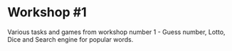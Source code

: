 # Workshop #1

Various tasks and games from workshop number 1 - Guess number, Lotto, Dice and Search engine for popular words.
